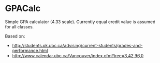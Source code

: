# GPACalc
Simple GPA calculator (4.33 scale). Currently equal credit value is assumed for all classes.

Based on:
* http://students.ok.ubc.ca/advising/current-students/grades-and-performance.html
* http://www.calendar.ubc.ca/Vancouver/index.cfm?tree=3,42,96,0

